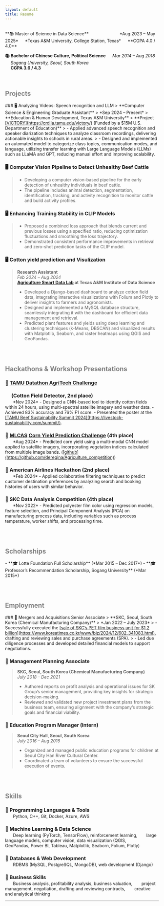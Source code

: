 ```yaml
---
layout: default
title: Resume
---
```


<br>
**📚  Master of Science in Data Science** &emsp; &emsp; &emsp; &emsp; &emsp; &nbsp; *Aug 2023 – May 2025*  
&emsp; *Texas A&M University, College Station, Texas*  
&emsp; **CGPA 4.0 / 4.0**

**📚  Bachelor of Chinese Culture, Political Science**  &emsp; *Mar 2014 – Aug 2018*  
&emsp; *Sogang University, Seoul, South Korea*  
&emsp; **CGPA 3.6 / 4.3**  <br><br><br>
  
<h2 style="color: gray;">Projects</h2>
### 🖥️  Analyzing Videos: Speech recognition and LLM
> **Computer Science & Engineering Graduate Assistant**  
> *Sep 2024 – Present*  
> **Education & Human Development, Texas A&M University**  
> **Project <ins>[VICTORY](https://crdlla.tamu.edu/victory/)</ins> (Funded by a $15M U.S. Department of Education)**    
> - Applied advanced speech recognition and speaker diarization techniques to analyze classroom recordings, delivering actionable insights to schools in rural areas.
> - Designed and implemented an automated model to categorize class topics, communication modes, and language, utilizing transfer learning with Large Language Models (LLMs) such as LLaMA and GPT, reducing manual effort and improving scalability.

### 🖥️  Computer Vision Pipeline to Detect Unhealthy Beef Cattle  
> - Developing a computer vision-based pipeline for the early detection of unhealthy individuals in beef cattle. 
> - The pipeline includes animal detection, segmentation, identification, tracking, and activity recognition to monitor cattle and build activity profiles.  

### 🖥️  Enhancing Training Stability in CLIP Models
> - Proposed a combined loss approach that blends current and previous losses using a specified ratio, reducing optimization fluctuations and smoothing the loss trajectory. 
> - Demonstrated consistent performance improvements in retrieval and zero-shot prediction tasks of the CLIP model.  

### 🖥️  Cotton yield prediction and Visulization
> **Research Assistant**  
> *Feb 2024 – Aug 2024*  
> **<ins>[Agriculture Smart Data Lab](https://tamids.tamu.edu/ag-smart-data-lab/)</ins> at Texas A&M Institute of Data Science**  
> - Developed a Django-based dashboard to analyze cotton field data, integrating interactive visualizations with Folium and Plotly to deliver insights to farmers and agronomists.
> - Designed and implemented a MySQL database structure, seamlessly integrating it with the dashboard for efficient data management and retrieval.
> - Predicted plant features and yields using deep learning and clustering techniques (k-Means, DBSCAN) and visualized results with Matplotlib, Seaborn, and raster heatmaps using QGIS and GeoPandas.  

<br><br>
<h2 style="color: gray;">Hackathons & Workshop Presentations</h2>
<h3 style="margin-bottom: 2px;">
    🏅 <a href="https://tamu-datathon.devpost.com/" target="_blank" style="text-decoration: underline;">TAMU Datathon AgriTech Challenge</a>
</h3>
<h3 style="margin-bottom: 2px;">&emsp; (Cotton Field Detector, 2nd place)</h3>
&emsp; &nbsp; *Nov 2024*  
- Designed a CNN-based tool to identify cotton fields within 24 hours, using multi-spectral satellite imagery and weather data.</li>
- Achieved 83% accuracy and 76% F1 score.</li>
- Presented the poster at the <ins>[TAMU Beef Sustainability Summit 2024](https://livestock-sustainability.com/summit/)</ins>.

<h3 style="margin-bottom: 2px;">
    🏅 <a href="https://2024.mlcas.site/" target="_blank" style="text-decoration: underline;">MLCAS</a> 
    <a href="https://eval.ai/web/challenges/challenge-page/2332/overview" target="_blank" style="text-decoration: underline;">Corn Yield Prediction Challenge</a> (4th place)
</h3>
&emsp; &nbsp; *Aug 2024*
- Predicted corn yield using a multi-modal CNN model applied to satellite imagery, incorporating vegetation indices calculated from multiple image bands. (<ins>[github](https://github.com/deregina/Agriculture_competition)</ins>)

<h3 style="margin-bottom: 2px;">🏅  American Airlines Hackathon (2nd place)</h3>
&emsp; &nbsp; *Feb 2024*  
- Applied collaborative filtering techniques to predict customer destination preferences by analyzing search and booking histories of users with similar behavior.  

<h3 style="margin-bottom: 2px;">🏅  SKC Data Analysis Competition (4th place)</h3>
&emsp; &nbsp; *Nov 2022*  
- Predicted polyester film color using regression models, feature selection, and Principal Component Analysis (PCA) on manufacturing process data, including variables such as process temperature, worker shifts, and processing time.  

<br><br>
<h2 style="color: gray;">Scholarships</h2>
- **🎓  Lotte Foundation Full Scholarship** (*Mar 2015 – Dec 2017*)  
- **🎓  Professor’s Recommendation Scholarship, Sogang University** (*Mar 2015*)  

<br><br>
<h2 style="color: gray;">Employment</h2>
### 💼  Mergers and Acquisitions Senior Associate  
> **SKC, Seoul, South Korea (Chemical Manufacturing Company)**  
> *Jan 2022 – July 2023*  
> - Successfully executed the <ins>[sale of SKC’s PET film business unit for $1.2 billion](https://www.koreatimes.co.kr/www/biz/2024/12/602_341083.html)</ins>, drafting and reviewing sales and purchase agreements (SPA).
> - Led due diligence processes and developed detailed financial models to support negotiations.  


### 💼  Management Planning Associate  
> **SKC, Seoul, South Korea (Chemical Manufacturing Company)**  
> *July 2018 – Dec 2021*
> - Authored reports on profit analysis and operational issues for SK Group’s senior management, providing key insights for strategic decision-making. 
> - Reviewed and validated new project investment plans from the business team, ensuring alignment with the company’s strategic goals and financial viability.  


### 💼  Education Program Manager (Intern)  
> **Seoul City Hall, Seoul, South Korea**  
> *July 2016 – Aug 2016*
> - Organized and managed public education programs for children at Seoul City Han River Cultural Center. 
> - Coordinated a team of volunteers to ensure the successful execution of events.  

<br><br>
<h2 style="color: gray;">Skills</h2>
<h3 style="margin-bottom: 2px;">🌟  Programming Languages & Tools</h3>
&emsp; &nbsp; Python, C++, Git, Docker, Azure, AWS  

<h3 style="margin-bottom: 2px;">🌟  Machine Learning & Data Science  </h3>
&emsp; &nbsp; Deep learning (PyTorch, TensorFlow), reinforcement learning,  
&emsp; &nbsp; large language models, computer vision, data visualization (QGIS, 
&emsp; &nbsp; GeoPandas, Power BI, Tableau, Matplotlib, Seaborn, Folium, Plotly)  

<h3 style="margin-bottom: 2px;">🌟  Databases & Web Development  </h3>
&emsp; &nbsp; RDBMS (MySQL, PostgreSQL, MongoDB), web development (Django)  

<h3 style="margin-bottom: 2px;">🌟  Business Skills  </h3>
&emsp; &nbsp; Business analysis, profitability analysis, business valuation,  
&emsp; &nbsp; project management, negotiation, drafting and reviewing contracts,  
&emsp; &nbsp; creative and analytical thinking  

---

